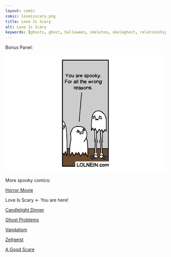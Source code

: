 ```yaml
---
layout: comic
comic: loveisscary.png
title: Love Is Scary
alt: Love Is Scary
keywords: [ghosts, ghost, halloween, skeleton, skeleghost, relationship, spooky, son]
---
```


Bonus Panel:

![Love Is Scary Bonus](/images/loveisscary_bonus.png)


More spooky comics:

[Horror Movie](https://lolnein.com/2019/10/03/horrormovie/)

Love Is Scary <- You are here!

[Candlelight Dinner](https://lolnein.com/2019/10/08/candlelightdinner/)

[Ghost Problems](https://lolnein.com/2019/10/14/ghostproblems/)

[Vandalism](https://lolnein.com/2019/10/22/vandalism/)

[Zeitgeist](https://lolnein.com/2019/11/10/zeitgeist/)

[A Good Scare](https://lolnein.com/2020/02/17/agoodscare/)